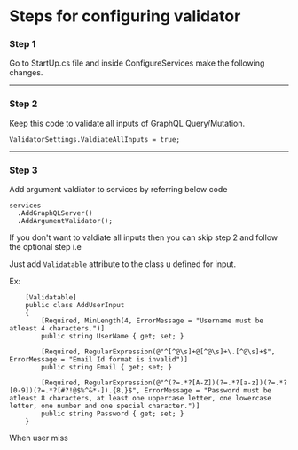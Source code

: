 # Steps for configuring validator


### Step 1
Go to StartUp.cs file and inside ConfigureServices make the following changes.

---

### Step 2
Keep this code to validate all inputs of GraphQL Query/Mutation.
```
ValidatorSettings.ValdiateAllInputs = true;
```

---

### Step 3
Add argument valdiator to services by referring below code
```
services
  .AddGraphQLServer()
  .AddArgumentValidator();
```

If you don't want to valdiate all inputs then you can skip step 2 and follow the optional step i.e

Just add `Validatable` attribute to the class u defined for input.

Ex:
```
    [Validatable]
    public class AddUserInput
    {
        [Required, MinLength(4, ErrorMessage = "Username must be atleast 4 characters.")]
        public string UserName { get; set; }

        [Required, RegularExpression(@"^[^@\s]+@[^@\s]+\.[^@\s]+$", ErrorMessage = "Email Id format is invalid")]
        public string Email { get; set; }

        [Required, RegularExpression(@"^(?=.*?[A-Z])(?=.*?[a-z])(?=.*?[0-9])(?=.*?[#?!@$%^&*-]).{8,}$", ErrorMessage = "Password must be atleast 8 characters, at least one uppercase letter, one lowercase letter, one number and one special character.")]
        public string Password { get; set; }
    }
```


When user miss

